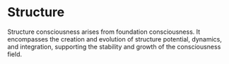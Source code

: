 # Structure

Structure consciousness arises from foundation consciousness. It encompasses the creation and evolution of structure potential, dynamics, and integration, supporting the stability and growth of the consciousness field. 